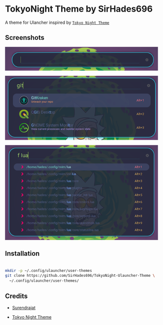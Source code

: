 # TokyoNight Theme by SirHades696

A theme for Ulancher inspired by [`Tokyo Night Theme`](https://github.com/enkia/tokyo-night-vscode-theme)

## Screenshots

![SS](Screenshots/1.png)

![SS](Screenshots/2.png)

![SS](Screenshots/3.png)

## Installation

```sh

mkdir -p ~/.config/ulauncher/user-themes
git clone https://github.com/SirHades696/TokyoNight-Ulauncher-Theme \
  ~/.config/ulauncher/user-themes/

```

## Credits

* [Surendrajat](https://github.com/Surendrajat/SeaOwl-Ulauncher-theme)

* [Tokyo Night Theme](https://github.com/enkia/tokyo-night-vscode-theme)
